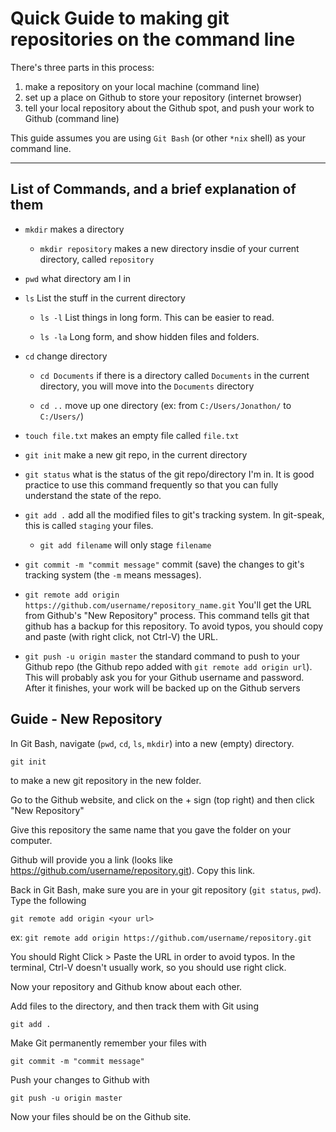 # Quick Guide to making git repositories on the command line

There's three parts in this process:

1. make a repository on your local machine (command line)
2. set up a place on Github to store your repository (internet browser)
3. tell your local repository about the Github spot, and push your work to Github (command line)

This guide assumes you are using `Git Bash` (or other `*nix` shell) as your command line.

---

## List of Commands, and a brief explanation of them

- `mkdir`
makes a directory

    - `mkdir repository`
    makes a new directory insdie of your current directory, called `repository`

- `pwd`
what directory am I in

- `ls`
List the stuff in the current directory

    - `ls -l`
List things in long form. This can be easier to read.

    - `ls -la`
Long form, and show hidden files and folders.

- `cd`
change directory

    - `cd Documents`
if there is a directory called `Documents` in the current directory,
you will move into the `Documents` directory

    - `cd ..`
move up one directory (ex: from `C:/Users/Jonathon/` to `C:/Users/`)

- `touch file.txt`
makes an empty file called `file.txt`


- `git init`
make a new git repo, in the current directory

- `git status`
what is the status of the git repo/directory I'm in. It is good practice to use this command frequently so that you can fully understand the state of the repo.

- `git add .`
add all the modified files to git's tracking system. In git-speak, this is called `staging` your files.

    - `git add filename`
    will only stage `filename`

- `git commit -m "commit message"`
commit (save) the changes to git's tracking system (the `-m` means messages).

- `git remote add origin https://github.com/username/repository_name.git`
You'll get the URL from Github's "New Repository" process. This command tells git that github has a backup for this repository. To avoid typos, you should copy and paste (with right click, not Ctrl-V) the URL.

- `git push -u origin master`
the standard command to push to your Github repo (the Github repo added with `git remote add origin url`). This will probably ask you for your Github username and password. After it finishes, your work will be backed up on the Github servers

## Guide - New Repository

In Git Bash, navigate (`pwd`, `cd`, `ls`, `mkdir`) into a new (empty) directory.

`git init`

to make a new git repository in the new folder.

Go to the Github website, and click on the + sign (top right) and then click "New Repository"

Give this repository the same name that you gave the folder on your computer.

Github will provide you a link (looks like https://github.com/username/repository.git). Copy this link.

Back in Git Bash, make sure you are in your git repository (`git status`, `pwd`). Type the following

`git remote add origin <your url>`

ex: `git remote add origin https://github.com/username/repository.git`

You should Right Click > Paste the URL in order to avoid typos. In the terminal, Ctrl-V doesn't usually work, so you should use right click.

Now your repository and Github know about each other.

Add files to the directory, and then track them with Git using

`git add .`

Make Git permanently remember your files with

`git commit -m "commit message"`

Push your changes to Github with

`git push -u origin master`

Now your files should be on the Github site.

